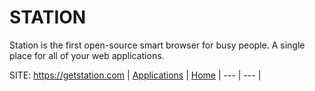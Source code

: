 # STATION
 
 Station is the first open-source smart browser for busy people. A single place for all of your web applications.
 
 SITE: https://getstation.com
 | [Applications](https://portable-linux-apps.github.io/apps.html) | [Home](https://portable-linux-apps.github.io)
 | --- | --- |
